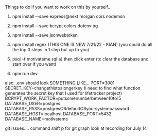 Things to do if you want to work on this by yourself..

1) npm install --save express@next morgan cors nodemon
2) npm install --save bcrypt colors dotenv pg
3) npm install --save jsonwebtoken
4) npm install regex                (THIS ONE IS NEW 7/21/22 - KIAN)
(you could do all the top 3 steps in 1 step but up to you)

5) psql -f motivateme.sql
    a) then click enter (to clear the database and start over if you want)

6) npm run dev


also:
.env should look SOMETHING LIKE...
PORT=3001
SECRET_KEY=changethistoalongerkey (I need to find what function generates the secret key that I used for lifetracker project)
BCRYPT_WORK_FACTOR=putsomenumberbetween10to15
DATABASE_USER=postgres
DATABASE_PASS=postgresORdefaultORyoursystempassword
DATABASE_HOST=localhost
DATABASE_PORT=5432
DATABASE_NAME=motivateme


git issues....
command shift p for git graph
look at recording for July 14